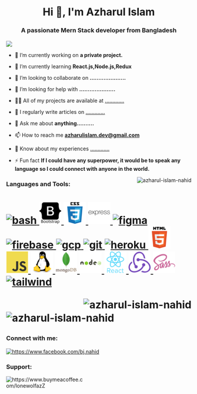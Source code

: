 <h1 align="center">Hi 👋, I'm Azharul Islam</h1>
<h3 align="center">A passionate Mern Stack developer from Bangladesh</h3>


<p> <img align="center" src="https://i.ibb.co/kGq9GJQ/68747470733a2f2f63646e2e6472696262626c652e636f6d2f75736572732f323133313939332f73637265656e73686f7473.gif"/> </p>



- 🔭 I’m currently working on **a private project.**

- 🌱 I’m currently learning **React.js,Node.js,Redux**

- 👯 I’m looking to collaborate on **.....................**

- 🤝 I’m looking for help with **.....................**

- 👨‍💻 All of my projects are available at [.............](.............)

- 📝 I regularly write articles on [.............](.............)

- 💬 Ask me about **anything..........**

- 📫 How to reach me **azharulislam.dev@gmail.com**

- 📄 Know about my experiences [.............](.............)

- ⚡ Fun fact **If I could have any superpower, it would be to speak any language so I could connect with anyone in the world.**


<p><img align="right" src="https://github-readme-stats.vercel.app/api/top-langs?username=azharul-islam-nahid&show_icons=true&locale=en&layout=compact" alt="azharul-islam-nahid" /></p>


<h3 align="left">Languages and Tools:</h3>
<h1 align="left"> 
  <a href="https://www.gnu.org/software/bash/" target="_blank" rel="noreferrer"> <img src="https://www.vectorlogo.zone/logos/gnu_bash/gnu_bash-icon.svg" alt="bash" width="60" height="60"/> </a>
  <a href="https://getbootstrap.com" target="_blank" rel="noreferrer"> <img src="https://raw.githubusercontent.com/devicons/devicon/master/icons/bootstrap/bootstrap-plain-wordmark.svg" alt="bootstrap" width="60" height="60"/> </a>
  <a href="https://www.w3schools.com/css/" target="_blank" rel="noreferrer"> <img src="https://raw.githubusercontent.com/devicons/devicon/master/icons/css3/css3-original-wordmark.svg" alt="css3" width="60" height="60"/> </a> 
  <a href="https://expressjs.com" target="_blank" rel="noreferrer"> <img src="https://raw.githubusercontent.com/devicons/devicon/master/icons/express/express-original-wordmark.svg" alt="express" width="60" height="60"/> </a>
  <a href="https://www.figma.com/" target="_blank" rel="noreferrer"> <img src="https://www.vectorlogo.zone/logos/figma/figma-icon.svg" alt="figma" width="60" height="60"/> </a> 
  <a href="https://firebase.google.com/" target="_blank" rel="noreferrer"> <img src="https://www.vectorlogo.zone/logos/firebase/firebase-icon.svg" alt="firebase" width="60" height="60"/> </a> 
  <a href="https://cloud.google.com" target="_blank" rel="noreferrer"> <img src="https://www.vectorlogo.zone/logos/google_cloud/google_cloud-icon.svg" alt="gcp" width="60" height="60"/> </a>
  <a href="https://git-scm.com/" target="_blank" rel="noreferrer"> <img src="https://www.vectorlogo.zone/logos/git-scm/git-scm-icon.svg" alt="git" width="60" height="60"/> </a> 
  <a href="https://heroku.com" target="_blank" rel="noreferrer"> <img src="https://www.vectorlogo.zone/logos/heroku/heroku-icon.svg" alt="heroku" width="60" height="60"/> </a> 
  <a href="https://www.w3.org/html/" target="_blank" rel="noreferrer"> <img src="https://raw.githubusercontent.com/devicons/devicon/master/icons/html5/html5-original-wordmark.svg" alt="html5" width="60" height="60"/> </a>
  <a href="https://developer.mozilla.org/en-US/docs/Web/JavaScript" target="_blank" rel="noreferrer"> <img src="https://raw.githubusercontent.com/devicons/devicon/master/icons/javascript/javascript-original.svg" alt="javascript" width="60" height="60"/> </a>
  <a href="https://www.linux.org/" target="_blank" rel="noreferrer"> <img src="https://raw.githubusercontent.com/devicons/devicon/master/icons/linux/linux-original.svg" alt="linux" width="60" height="60"/> </a> 
  <a href="https://www.mongodb.com/" target="_blank" rel="noreferrer"> <img src="https://raw.githubusercontent.com/devicons/devicon/master/icons/mongodb/mongodb-original-wordmark.svg" alt="mongodb" width="60" height="60"/> </a> 
  <a href="https://nodejs.org" target="_blank" rel="noreferrer"> <img src="https://raw.githubusercontent.com/devicons/devicon/master/icons/nodejs/nodejs-original-wordmark.svg" alt="nodejs" width="60" height="60"/> </a>
  <a href="https://reactjs.org/" target="_blank" rel="noreferrer"> <img src="https://raw.githubusercontent.com/devicons/devicon/master/icons/react/react-original-wordmark.svg" alt="react" width="60" height="60"/> </a> 
  <a href="https://redux.js.org" target="_blank" rel="noreferrer"> <img src="https://raw.githubusercontent.com/devicons/devicon/master/icons/redux/redux-original.svg" alt="redux" width="60" height="60"/> </a>
  <a href="https://sass-lang.com" target="_blank" rel="noreferrer"> <img src="https://raw.githubusercontent.com/devicons/devicon/master/icons/sass/sass-original.svg" alt="sass" width="60" height="60"/> </a>
  <a href="https://tailwindcss.com/" target="_blank" rel="noreferrer"> <img src="https://www.vectorlogo.zone/logos/tailwindcss/tailwindcss-icon.svg" alt="tailwind" width="40" height="60"/> </a> </p>

<p><img align="right" src="https://github-readme-stats.vercel.app/api?username=azharul-islam-nahid&show_icons=true&locale=en" alt="azharul-islam-nahid" /></p>

<p><img align="center" src="https://github-readme-streak-stats.herokuapp.com/?user=azharul-islam-nahid&" alt="azharul-islam-nahid" /></h1>
<h3 align="left">Connect with me:</h3>
<p align="left">
<a href="https://fb.com/https://www.facebook.com/bj.nahid" target="blank"><img align="center" src="https://raw.githubusercontent.com/rahuldkjain/github-profile-readme-generator/master/src/images/icons/Social/facebook.svg" alt="https://www.facebook.com/bj.nahid" height="30" width="40" /></a>
</p>
<h3 align="left">Support:</h3>
<p><a href="https://www.buymeacoffee.com/https://www.buymeacoffee.com/lonewolfazZ"> <img align="left" src="https://cdn.buymeacoffee.com/buttons/v2/default-yellow.png" height="50" width="210" alt="https://www.buymeacoffee.com/lonewolfazZ" /></a></p><br><br>

